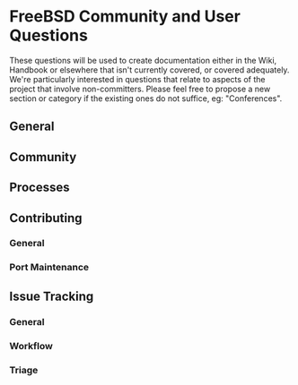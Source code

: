 # FreeBSD Community and User Questions

These questions will be used to create documentation either in the Wiki, Handbook or elsewhere that isn't currently covered, or covered adequately. We're particularly interested in questions that relate to aspects of the project that involve non-committers. Please feel free to propose a new section or category if the existing ones do not suffice, eg: "Conferences".


## General

## Community

## Processes

## Contributing

### General

### Port Maintenance

## Issue Tracking

### General

### Workflow

### Triage
